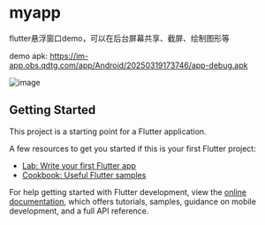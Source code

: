 # myapp

flutter悬浮窗口demo，可以在后台屏幕共享、截屏、绘制图形等

demo apk:
https://im-app.obs.qdtg.com/app/Android/20250319173746/app-debug.apk

![image](https://github.com/user-attachments/assets/2c7a442e-b826-4ba4-93e1-f470a60448e6)


## Getting Started

This project is a starting point for a Flutter application.

A few resources to get you started if this is your first Flutter project:

- [Lab: Write your first Flutter app](https://docs.flutter.dev/get-started/codelab)
- [Cookbook: Useful Flutter samples](https://docs.flutter.dev/cookbook)

For help getting started with Flutter development, view the
[online documentation](https://docs.flutter.dev/), which offers tutorials,
samples, guidance on mobile development, and a full API reference.
